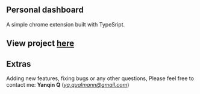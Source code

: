 ## Personal dashboard
 A simple chrome extension built with TypeSript.
## View project [here](https://chrome-dashboard-tsc.netlify.app)
## Extras
Adding new features, fixing bugs or any other questions, Please feel free to contact me: **Yanqin Q** (*yq.qualmann@gmail.com*)
